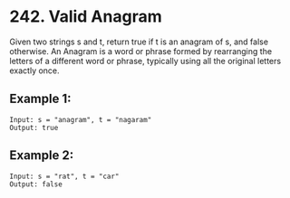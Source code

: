 # 242. Valid Anagram

Given two strings s and t, return true if t is an anagram of s, and false otherwise.
An Anagram is a word or phrase formed by rearranging the letters of a different word or phrase, typically using all the original letters exactly once.

## Example 1:
```
Input: s = "anagram", t = "nagaram"
Output: true
```

## Example 2:
```
Input: s = "rat", t = "car"
Output: false
```
